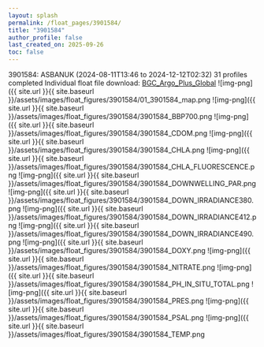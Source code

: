 ```yaml
---
layout: splash
permalink: /float_pages/3901584/
title: "3901584"
author_profile: false
last_created_on: 2025-09-26
toc: false
---
```

 
3901584: ASBANUK (2024-08-11T13:46 to 2024-12-12T02:32)
31 profiles completed
Individual float file download: [BGC_Argo_Plus_Global](https://ftp.soest.hawaii.edu/bgc_argo_plus/Individual_Floats/outliers_removed/3901584_Sprof_processed.nc)
![img-png]({{ site.url }}{{ site.baseurl }}/assets/images/float_figures/3901584/01_3901584_map.png
![img-png]({{ site.url }}{{ site.baseurl }}/assets/images/float_figures/3901584/3901584_BBP700.png
![img-png]({{ site.url }}{{ site.baseurl }}/assets/images/float_figures/3901584/3901584_CDOM.png
![img-png]({{ site.url }}{{ site.baseurl }}/assets/images/float_figures/3901584/3901584_CHLA.png
![img-png]({{ site.url }}{{ site.baseurl }}/assets/images/float_figures/3901584/3901584_CHLA_FLUORESCENCE.png
![img-png]({{ site.url }}{{ site.baseurl }}/assets/images/float_figures/3901584/3901584_DOWNWELLING_PAR.png
![img-png]({{ site.url }}{{ site.baseurl }}/assets/images/float_figures/3901584/3901584_DOWN_IRRADIANCE380.png
![img-png]({{ site.url }}{{ site.baseurl }}/assets/images/float_figures/3901584/3901584_DOWN_IRRADIANCE412.png
![img-png]({{ site.url }}{{ site.baseurl }}/assets/images/float_figures/3901584/3901584_DOWN_IRRADIANCE490.png
![img-png]({{ site.url }}{{ site.baseurl }}/assets/images/float_figures/3901584/3901584_DOXY.png
![img-png]({{ site.url }}{{ site.baseurl }}/assets/images/float_figures/3901584/3901584_NITRATE.png
![img-png]({{ site.url }}{{ site.baseurl }}/assets/images/float_figures/3901584/3901584_PH_IN_SITU_TOTAL.png
![img-png]({{ site.url }}{{ site.baseurl }}/assets/images/float_figures/3901584/3901584_PRES.png
![img-png]({{ site.url }}{{ site.baseurl }}/assets/images/float_figures/3901584/3901584_PSAL.png
![img-png]({{ site.url }}{{ site.baseurl }}/assets/images/float_figures/3901584/3901584_TEMP.png
